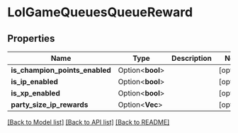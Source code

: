 # LolGameQueuesQueueReward

## Properties

Name | Type | Description | Notes
------------ | ------------- | ------------- | -------------
**is_champion_points_enabled** | Option<**bool**> |  | [optional]
**is_ip_enabled** | Option<**bool**> |  | [optional]
**is_xp_enabled** | Option<**bool**> |  | [optional]
**party_size_ip_rewards** | Option<**Vec<i32>**> |  | [optional]

[[Back to Model list]](../README.md#documentation-for-models) [[Back to API list]](../README.md#documentation-for-api-endpoints) [[Back to README]](../README.md)


